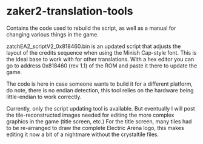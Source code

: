 # zaker2-translation-tools
Contains the code used to rebuild the script, as well as a manual for changing various things in the game.

zatchEA2_scriptV2_0x818460.bin is an updated script that adjusts the layout of the credits sequence when using the Minish Cap-style font.
This is the ideal base to work with for other translations. With a hex editor you can go to address 0x818460 (rev 1.1) of the ROM and paste it there to update the game.

The code is here in case someone wants to build it for a different platform, do note, there is no endian detection, this tool relies on the hardware being little-endian to work correctly.

Currently, only the script updating tool is available. But eventually I will post the tile-reconstructed images needed for editing the more complex graphics in the game (title screen, etc.)
For the title screen, many tiles had to be re-arranged to draw the complete Electric Arena logo, this makes editing it now a bit of a nightmare without the crystaltile files.
